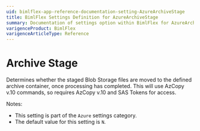 ```yaml
---
uid: bimlflex-app-reference-documentation-setting-AzureArchiveStage
title: BimlFlex Settings Definition for AzureArchiveStage
summary: Documentation of settings option within BimlFlex for AzureArchiveStage
varigenceProduct: BimlFlex
varigenceArticleType: Reference
---
```


# Archive Stage

Determines whether the staged Blob Storage files are moved to the defined archive container, once processing has completed. This will use AzCopy v.10 commands, so requires AzCopy v.10 and SAS Tokens for access.

Notes:

* This setting is part of the `Azure` settings category.
* The default value for this setting is `N`.
